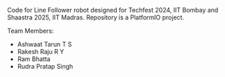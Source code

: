 Code for Line Follower robot designed for Techfest 2024, IIT Bombay and Shaastra 2025, IIT Madras.
Repository is a PlatformIO project.

Team Members:
- Ashwaat Tarun T S
- Rakesh Raju R Y
- Ram Bhatta
- Rudra Pratap Singh
